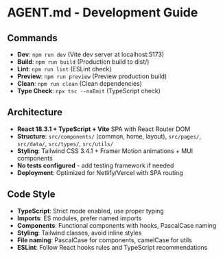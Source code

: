 # AGENT.md - Development Guide

## Commands
- **Dev**: `npm run dev` (Vite dev server at localhost:5173)
- **Build**: `npm run build` (Production build to dist/)
- **Lint**: `npm run lint` (ESLint check)
- **Preview**: `npm run preview` (Preview production build)
- **Clean**: `npm run clean` (Clean dependencies)
- **Type Check**: `npx tsc --noEmit` (TypeScript check)

## Architecture
- **React 18.3.1 + TypeScript + Vite** SPA with React Router DOM
- **Structure**: `src/components/` (common, home, layout), `src/pages/`, `src/data/`, `src/types/`, `src/utils/`
- **Styling**: Tailwind CSS 3.4.1 + Framer Motion animations + MUI components
- **No tests configured** - add testing framework if needed
- **Deployment**: Optimized for Netlify/Vercel with SPA routing

## Code Style
- **TypeScript**: Strict mode enabled, use proper typing
- **Imports**: ES modules, prefer named imports
- **Components**: Functional components with hooks, PascalCase naming
- **Styling**: Tailwind classes, avoid inline styles
- **File naming**: PascalCase for components, camelCase for utils
- **ESLint**: Follow React hooks rules and TypeScript recommendations
